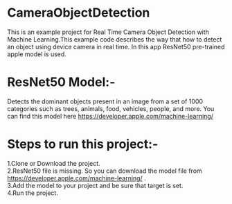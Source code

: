# CameraObjectDetection
This is an example project for Real Time Camera Object Detection with Machine Learning.This example code describes the way that how to detect an object using device camera in real time. In this app ResNet50 pre-trained apple model is used.

# ResNet50 Model:-
Detects the dominant objects present in an image from a set of 1000 categories such as trees, animals, food, vehicles, people, and more. You can find this model here https://developer.apple.com/machine-learning/

# Steps to run this project:-
1.Clone or Download the project. <br/>
2.ResNet50 file is missing. So you can download the model file from https://developer.apple.com/machine-learning/ .<br/>
3.Add the model to your project and be sure that target is set. <br/>
4.Run the project. <br/>


